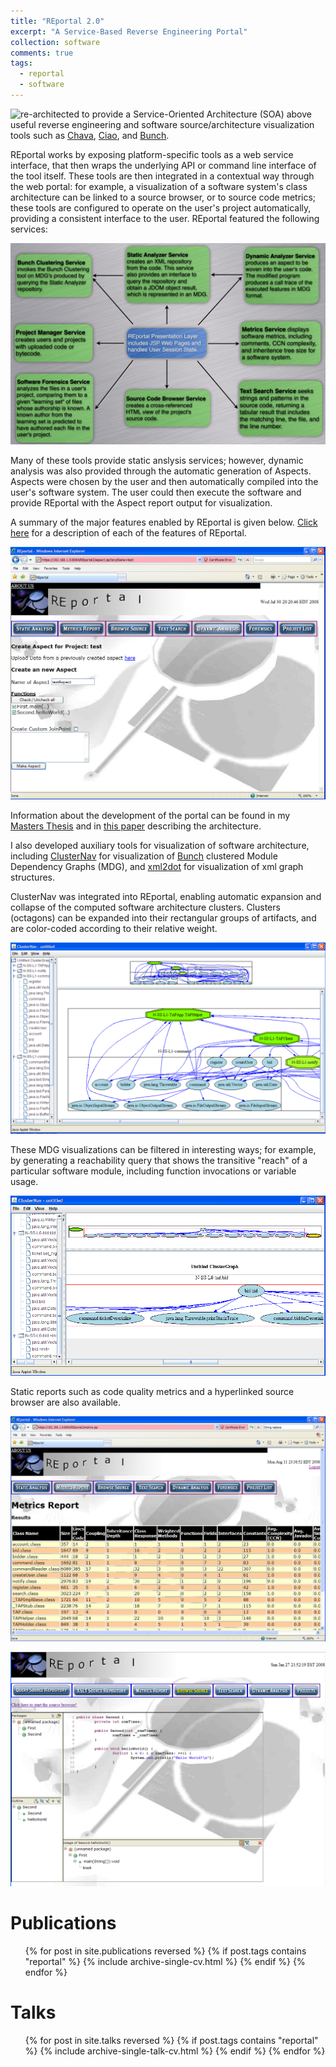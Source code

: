 ```yaml
---
title: "REportal 2.0"
excerpt: "A Service-Based Reverse Engineering Portal"
collection: software
comments: true
tags:
  - reportal
  - software  
---
```


<p>
<img align="left" src="/files/media/software-reportal/REportalLogo.jpg>
REportal[^1] is a central repository for reverse engineering tools.	REportal contains a compresensive set of reverse engineering tools to profile and data mine source code and software systems.
</p>

REportal was [re-architected](https://www.cs.drexel.edu/~spiros/teaching/CS675/slides/reportalTechReport.pdf) to provide a Service-Oriented Architecture (SOA) above useful reverse engineering and software source/architecture visualization tools such as [Chava](https://www.cs.drexel.edu/~spiros/teaching/CS675/slides/chava.pdf), [Ciao](https://www.program-transformation.org/Transform/CIAO), and [Bunch](https://www.cs.drexel.edu/~spiros/bunch/).

REportal works by exposing platform-specific tools as a web service interface, that then wraps the underlying API or command line interface of the tool itself.  These tools are then integrated in a contextual way through the web portal: for example, a visualization of a software system's class architecture can be linked to a source browser, or to source code metrics; these tools are configured to operate on the user's project automatically, providing a consistent interface to the user.  REportal featured the following services:

![REportal Services](/files/media/software-reportal/reportal-services.png "REportal Services")

Many of these tools provide static anslysis services; however, dynamic analysis was also provided through the automatic generation of Aspects.  Aspects were chosen by the user and then automatically compiled into the user's software system.  The user could then execute the software and provide REportal with the Aspect report output for visualization.

A summary of the major features enabled by REportal is given below.  [Click here](/files/media/software-reportal/REportalHelp.html) for a description of each of the features of REportal.

![Dynamic Analysis through Automatic Aspect Instrumentation](/files/media/software-reportal/DynamicAnalysis.png "REportal Dynamic Analysis Service")

Information about the development of the portal can be found in my [Masters Thesis](/publication/msthesis) and in [this paper](/publication/icpc2008) describing the architecture. 

I also developed auxiliary tools for visualization of software architecture, including [ClusterNav](/software/clusternav/) for visualization of [Bunch](https://www.cs.drexel.edu/~spiros/bunch/) clustered Module Dependency Graphs (MDG), and [xml2dot](/software/xml2dot/) for visualization of xml graph structures.  

ClusterNav was integrated into REportal, enabling automatic expansion and collapse of the computed software architecture clusters.  Clusters (octagons) can be expanded into their rectangular groups of artifacts, and are color-coded according to their relative weight.  

![Sample MDG viewed in ClusterNav](/files/media/software-reportal/TAPexpanded-mdg.png "Sample MDG viewed in ClusterNav")

These MDG visualizations can be filtered in interesting ways; for example, by generating a reachability query that shows the transitive "reach" of a particular software module, including function invocations or variable usage.

![Reachability Query](/files/media/software-reportal/ReachGraphical.png "Reachability Query")

Static reports such as code quality metrics and a hyperlinked source browser are also available.

![Source Metrics](/files/media/software-reportal/Metrics.png "Source Code Metrics")

![Source Code Browser](/files/media/software-reportal/SourceBrowser.png "Source Code Browser")

[^1]: The REportal hosted instance at Drexel ([http://reportal.cs.drexel.edu](http://reportal.cs.drexel.edu)) may be reachable only to the Drexel community, or may be in a retired state, as I am no longer maintaining this deployment following my departure from the university.  Please feel free to contact me to request access or for the code base.

# Publications
<ul>{% for post in site.publications reversed %}
  {% if post.tags contains "reportal" %}
    {% include archive-single-cv.html %}
  {% endif %}
{% endfor %}</ul>

# Talks
<ul>{% for post in site.talks reversed %}
  {% if post.tags contains "reportal" %}
    {% include archive-single-talk-cv.html %}
  {% endif %}
{% endfor %}</ul>